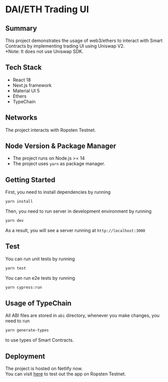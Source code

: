 # DAI/ETH Trading UI

## Summary
This project demonstrates the usage of web3/ethers to interact with Smart Contracts by implementing trading UI using Uniswap V2.<br>
*Note: It does not use Uniswap SDK.

## Tech Stack
- React 18
- Next.js framework
- Material UI 5
- Ethers
- TypeChain

## Networks
The project interacts with Ropsten Testnet.

## Node Version & Package Manager
- The project runs on Node.js >= 14
- The project uses `yarn` as package manager.

## Getting Started

First, you need to install dependencies by running

```bash
yarn install
```

Then, you need to run server in development environment by running

```bash
yarn dev
```

As a result, you will see a server running at `http://localhost:3000`

## Test
You can run unit tests by running
```bash
yarn test
```

You can run e2e tests by running
```bash
yarn cypress:run
```

## Usage of TypeChain
All ABI files are stored in `abi` directory, whenever you make changes, you need to run
```bash
yarn generate-types
```
to use types of Smart Contracts.

## Deployment
The project is hosted on Netlify now.<br>
You can visit [here](https://625de1cc5b75a800ab00187f--voluble-narwhal-4dbfda.netlify.app/) to test out the app on Ropsten Testnet.
